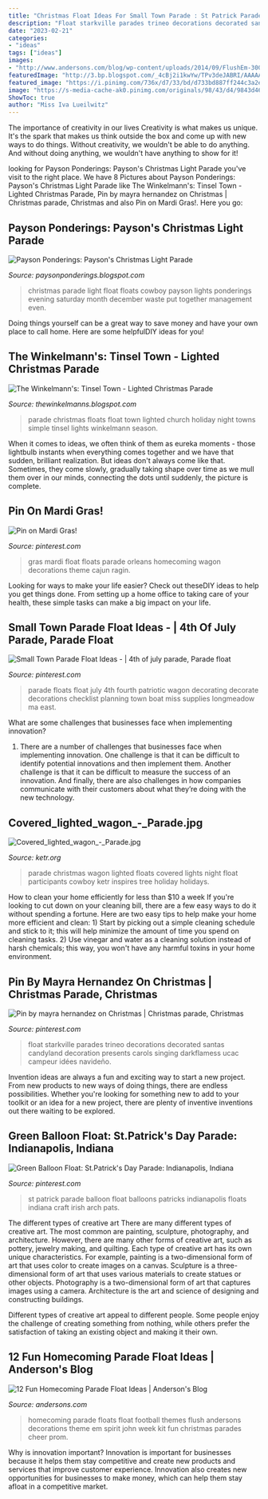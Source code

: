 ```yaml
---
title: "Christmas Float Ideas For Small Town Parade : St Patrick Parade Balloon Float Balloons Patricks Indianapolis Floats Indiana Craft Irish Arch Pats"
description: "Float starkville parades trineo decorations decorated santas candyland decoration presents carols singing darkflamess ucac campeur idées navideño"
date: "2023-02-21"
categories:
- "ideas"
tags: ["ideas"]
images:
- "http://www.andersons.com/blog/wp-content/uploads/2014/09/FlushEm-300x256.jpg"
featuredImage: "http://3.bp.blogspot.com/_4cBj2i1kwYw/TPv3deJABRI/AAAAAAAAAe0/D5IEc8lcyrg/s1600/IMG_0348.JPG"
featured_image: "https://i.pinimg.com/736x/d7/33/bd/d733bd887ff244c3a2e2b950b6efd724.jpg"
image: "https://s-media-cache-ak0.pinimg.com/originals/98/43/d4/9843d464fe2b5aea1930b93f259e2243.jpg"
ShowToc: true
author: "Miss Iva Lueilwitz"
---
```



The importance of creativity in our lives
Creativity is what makes us unique. It's the spark that makes us think outside the box and come up with new ways to do things. Without creativity, we wouldn't be able to do anything. And without doing anything, we wouldn't have anything to show for it!

	

		
looking for Payson Ponderings: Payson&#039;s Christmas Light Parade you've visit to the right place. We have 8 Pictures about Payson Ponderings: Payson&#039;s Christmas Light Parade like The Winkelmann&#039;s: Tinsel Town - Lighted Christmas Parade, Pin by mayra hernandez on Christmas | Christmas parade, Christmas and also Pin on Mardi Gras!. Here you go:
		
    
## Payson Ponderings: Payson&#039;s Christmas Light Parade

<img loading=lazy src="http://3.bp.blogspot.com/_4cBj2i1kwYw/TPv3deJABRI/AAAAAAAAAe0/D5IEc8lcyrg/s1600/IMG_0348.JPG" onerror="this.onerror=null;this.src='https://tse2.mm.bing.net/th?id=OIP.F4I1ITm2gY6Rgr-BuWDiRwHaFh&amp;pid=15.1';" alt="Payson Ponderings: Payson&#039;s Christmas Light Parade">

_Source: paysonponderings.blogspot.com_

>christmas parade light float floats cowboy payson lights ponderings evening saturday month december waste put together management even. 

	

Doing things yourself can be a great way to save money and have your own place to call home. Here are some helpfulDIY ideas for you!

    
## The Winkelmann&#039;s: Tinsel Town - Lighted Christmas Parade

<img loading=lazy src="https://3.bp.blogspot.com/-J7FfzgJO130/Tt7r3wHczSI/AAAAAAAAFj0/Ma_0AFmbYXQ/s1600/DSC_0512.JPG" onerror="this.onerror=null;this.src='https://tse4.mm.bing.net/th?id=OIP.DQqgC1xh3sXwDweq1LD9dAHaE7&amp;pid=15.1';" alt="The Winkelmann&#039;s: Tinsel Town - Lighted Christmas Parade">

_Source: thewinkelmanns.blogspot.com_

>parade christmas floats float town lighted church holiday night towns simple tinsel lights winkelmann season. 

	

When it comes to ideas, we often think of them as eureka moments - those lightbulb instants when everything comes together and we have that sudden, brilliant realization. But ideas don't always come like that. Sometimes, they come slowly, gradually taking shape over time as we mull them over in our minds, connecting the dots until suddenly, the picture is complete.

    
## Pin On Mardi Gras!

<img loading=lazy src="https://i.pinimg.com/736x/60/93/31/60933178ef325efa846fb92c785bccf3--mardi-gras-floats-mardi-gras-party.jpg" onerror="this.onerror=null;this.src='https://tse1.mm.bing.net/th?id=OIP.An6WZFp3gzzZ5IWpK4o8yAHaE7&amp;pid=15.1';" alt="Pin on Mardi Gras!">

_Source: pinterest.com_

>gras mardi float floats parade orleans homecoming wagon decorations theme cajun ragin. 

	

Looking for ways to make your life easier? Check out theseDIY ideas to help you get things done. From setting up a home office to taking care of your health, these simple tasks can make a big impact on your life.

    
## Small Town Parade Float Ideas - | 4th Of July Parade, Parade Float

<img loading=lazy src="https://i.pinimg.com/736x/d7/33/bd/d733bd887ff244c3a2e2b950b6efd724.jpg" onerror="this.onerror=null;this.src='https://tse4.mm.bing.net/th?id=OIP.zTm6GW_P75XAsxzhqd4YnAHaE7&amp;pid=15.1';" alt="Small Town Parade Float Ideas - | 4th of july parade, Parade float">

_Source: pinterest.com_

>parade floats float july 4th fourth patriotic wagon decorating decorate decorations checklist planning town boat miss supplies longmeadow ma east. 

	

What are some challenges that businesses face when implementing innovation?
1. There are a number of challenges that businesses face when implementing innovation. One challenge is that it can be difficult to identify potential innovations and then implement them. Another challenge is that it can be difficult to measure the success of an innovation. And finally, there are also challenges in how companies communicate with their customers about what they’re doing with the new technology.

    
## Covered_lighted_wagon_-_Parade.jpg

<img loading=lazy src="http://mediad.publicbroadcasting.net/p/ketr/files/201112/Covered_lighted_wagon_-_Parade.jpg" onerror="this.onerror=null;this.src='https://tse3.mm.bing.net/th?id=OIP.FyueTmjtgS9fbCOecHwTywHaE6&amp;pid=15.1';" alt="Covered_lighted_wagon_-_Parade.jpg">

_Source: ketr.org_

>parade christmas wagon lighted floats covered lights night float participants cowboy ketr inspires tree holiday holidays. 

	

How to clean your home efficiently for less than $10 a week
If you're looking to cut down on your cleaning bill, there are a few easy ways to do it without spending a fortune. Here are two easy tips to help make your home more efficient and clean: 1) Start by picking out a simple cleaning schedule and stick to it; this will help minimize the amount of time you spend on cleaning tasks. 2) Use vinegar and water as a cleaning solution instead of harsh chemicals; this way, you won't have any harmful toxins in your home environment.

    
## Pin By Mayra Hernandez On Christmas | Christmas Parade, Christmas

<img loading=lazy src="https://i.pinimg.com/originals/f7/36/44/f736441a499667fc86cbcc1a14756ca2.jpg" onerror="this.onerror=null;this.src='https://tse2.mm.bing.net/th?id=OIP.XYdidwnr9QrICWDEZTc9QgHaFj&amp;pid=15.1';" alt="Pin by mayra hernandez on Christmas | Christmas parade, Christmas">

_Source: pinterest.com_

>float starkville parades trineo decorations decorated santas candyland decoration presents carols singing darkflamess ucac campeur idées navideño. 

	

Invention ideas are always a fun and exciting way to start a new project. From new products to new ways of doing things, there are endless possibilities. Whether you're looking for something new to add to your toolkit or an idea for a new project, there are plenty of inventive inventions out there waiting to be explored.

    
## Green Balloon Float: St.Patrick&#039;s Day Parade: Indianapolis, Indiana

<img loading=lazy src="https://s-media-cache-ak0.pinimg.com/originals/98/43/d4/9843d464fe2b5aea1930b93f259e2243.jpg" onerror="this.onerror=null;this.src='https://tse4.mm.bing.net/th?id=OIP.7I6Z3JORiZ14xGw38CQ0vAHaFj&amp;pid=15.1';" alt="Green Balloon Float: St.Patrick&#039;s Day Parade: Indianapolis, Indiana">

_Source: pinterest.com_

>st patrick parade balloon float balloons patricks indianapolis floats indiana craft irish arch pats. 

	

The different types of creative art
There are many different types of creative art. The most common are painting, sculpture, photography, and architecture. However, there are many other forms of creative art, such as pottery, jewelry making, and quilting.
Each type of creative art has its own unique characteristics. For example, painting is a two-dimensional form of art that uses color to create images on a canvas. Sculpture is a three-dimensional form of art that uses various materials to create statues or other objects. Photography is a two-dimensional form of art that captures images using a camera. Architecture is the art and science of designing and constructing buildings.

Different types of creative art appeal to different people. Some people enjoy the challenge of creating something from nothing, while others prefer the satisfaction of taking an existing object and making it their own.

    
## 12 Fun Homecoming Parade Float Ideas | Anderson&#039;s Blog

<img loading=lazy src="http://www.andersons.com/blog/wp-content/uploads/2014/09/FlushEm-300x256.jpg" onerror="this.onerror=null;this.src='https://tse2.mm.bing.net/th?id=OIP.YPiLbvrNGSHUbNvnL19FdAAAAA&amp;pid=15.1';" alt="12 Fun Homecoming Parade Float Ideas | Anderson&#039;s Blog">

_Source: andersons.com_

>homecoming parade floats float football themes flush andersons decorations theme em spirit john week kit fun christmas parades cheer prom. 

	

Why is innovation important?
Innovation is important for businesses because it helps them stay competitive and create new products and services that improve customer experience. Innovation also creates new opportunities for businesses to make money, which can help them stay afloat in a competitive market.

